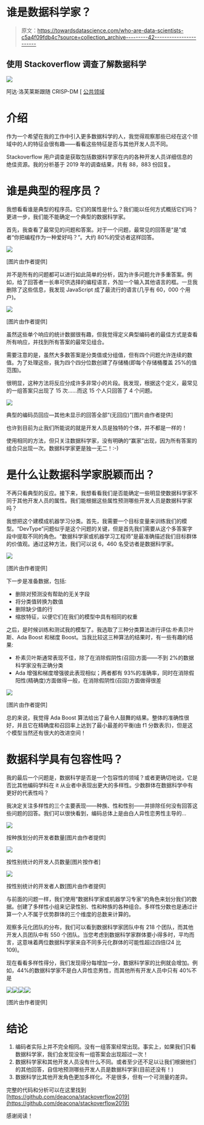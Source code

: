 # 谁是数据科学家？

> 原文：<https://towardsdatascience.com/who-are-data-scientists-c5a4f09fdb4c?source=collection_archive---------42----------------------->

## 使用 Stackoverflow 调查了解数据科学

![](img/f1a867cbf7866f52a44373190ef09f5c.png)

阿达·洛芙莱斯跟随 CRISP-DM [ [公共领域](https://en.wikipedia.org/wiki/File:Ada_Lovelace_portrait.jpg)

# 介绍

作为一个希望在我的工作中引入更多数据科学的人，我觉得观察那些已经在这个领域中的人的特征会很有趣——看看这些特征是否与其他开发人员不同。

Stackoverflow 用户调查是获取包括数据科学家在内的各种开发人员详细信息的绝佳资源。我的分析基于 2019 年的调查结果，共有 88，883 份回复。

# 谁是典型的程序员？

我想看看谁是典型的程序员。它们的属性是什么？我们能以任何方式概括它们吗？更进一步，我们能不能确定一个典型的数据科学家。

首先，我查看了最常见的问题和答案。对于一个问题，最常见的回答是“是”或者“你把编程作为一种爱好吗？”。大约 80%的受访者这样回答。

![](img/eead30e3f796c3eab4a6a5c3bb67018b.png)

[图片由作者提供]

并不是所有的问题都可以进行如此简单的分析，因为许多问题允许多重答案。例如，给了回答者一长串可供选择的编程语言，外加一个输入其他语言的框。一旦我删除了这些信息，我发现 JavaScript 成了最流行的语言(几乎有 60，000 个用户)。

![](img/5aa9671541df11dee5a7b6c476af1f34.png)

[图片由作者提供]

虽然这些单个响应的统计数据很有趣，但我觉得定义典型编码者的最佳方式是查看所有响应，并找到所有答案的最常见组合。

需要注意的是，虽然大多数答案是分类值或分组值，但有四个问题允许连续的数值。为了处理这些，我为四个四分位数创建了存储桶(即每个存储桶覆盖 25%的值范围)。

很明显，这种方法将反应分成许多非常小的片段。我发现，根据这个定义，最常见的一组答案只出现了 15 次……而这 15 个人只回答了 4 个问题。

![](img/e6b7049b70b43424ed82c64cc4f69e24.png)

典型的编码员回应—其他未显示的回答全部“(无回应)”[图片由作者提供]

也许到目前为止我们所能说的就是开发人员是独特的个体，并不都是一样的！

使用相同的方法，但只关注数据科学家，没有明确的“赢家”出现，因为所有答案的组合只出现一次。数据科学家更是独一无二！:-)

# 是什么让数据科学家脱颖而出？

不再只看典型的反应。接下来，我想看看我们是否能确定一些明显使数据科学家不同于其他开发人员的属性。我们能根据这些属性预测哪些开发人员是数据科学家吗？

我想把这个建模成机器学习分类。首先，我需要一个目标变量来训练我们的模型。“DevType”问题似乎是这个问题的关键，但是首先我们需要从这个多答案字段中提取不同的角色。“数据科学家或机器学习工程师”是最准确描述我们目标群体的价值观。通过这种方法，我们可以说 6，460 名受访者是数据科学家。

![](img/5ee6a753aa9dbed84ae35b97374f3a43.png)

[图片由作者提供]

下一步是准备数据，包括:

*   删除对预测没有帮助的无关字段
*   将分类值转换为数值
*   删除缺少值的行
*   缩放特征，以便它们在我们的模型中具有相同的权重

之后，是时候训练和测试我的模型了。我选取了三种分类算法进行评估:朴素贝叶斯、Ada Boost 和梯度 Boost。当我比较这三种算法的结果时，有一些有趣的结果:

*   朴素贝叶斯通常表现不佳，除了在消除假阴性(召回)方面——不到 2%的数据科学家没有正确分类
*   Ada 增强和梯度增强彼此表现相似；两者都有 93%的准确率，同时在消除假阳性(精确度)方面做得一般，在消除假阴性(召回)方面做得很差

![](img/32c30e7d4ad72254ed6428e5c3b824d6.png)

[图片由作者提供]

总的来说，我觉得 Ada Boost 算法给出了最令人鼓舞的结果。整体的准确性很好，并且它在精确度和召回率上达到了最小最差的平衡(由 f1 分数表示)，但是这个模型当然还有很大的改进空间！

# 数据科学具有包容性吗？

我的最后一个问题是，数据科学是否是一个包容性的领域？或者更确切地说，它是否比其他编码学科在 it 从业者中表现出更大的多样性。少数群体在数据科学中有更好的代表性吗？

我决定关注多样性的三个主要表现——种族、性和性别——并排除任何没有回答这些问题的回答。我们可以很快看到，编码总体上是由白人异性恋男性主导的…

![](img/eefcd79425d60c74e517345492f4c8a6.png)

按种族划分的开发者数量[图片由作者提供]

![](img/a16cbae34b48653592850ae10e38898c.png)

按性别统计的开发人员数量[图片按作者]

![](img/8e5386e1e799a8632dbf1c6a17623015.png)

按性别统计的开发者人数[图片由作者提供]

与前面的问题一样，我们使用“数据科学家或机器学习专家”的角色来划分我们的数据。创建了多样性小组来记录性别、性和种族的各种组合。多样性分数也是通过计算一个人不属于优势群体的三个维度的总数来计算的。

观察多元化团队的分布，我们可以看到数据科学家团队中有 218 个团队，而其他开发人员团队中有 550 个团队。当您考虑到数据科学家群体要小得多时，平均而言，这意味着两位数据科学家来自不同多元化群体的可能性超过四倍(24 比 109)。

现在看看多样性得分，我们发现得分每增加一分，数据科学家的比例就会增加。例如，44%的数据科学家不是白人异性恋男性，而其他所有开发人员中只有 40%不是

![](img/f739312560f5c5fa0dd7389fc04ec5fb.png)![](img/41f43da3a9e7025d77da831522021f8b.png)![](img/0e5195de56d9b42483ed23deb882ddb7.png)![](img/e583a19a17d22000114a7899ccce103d.png)

[图片由作者提供]

# 结论

1.  编码者实际上并不完全相同。没有一组答案经常出现。事实上，如果我们只看数据科学家，我们会发现没有一组答案会出现超过一次！
2.  数据科学家和其他开发人员没有什么不同。或者至少还不足以让我们根据他们的其他回答，自信地预测哪些开发人员是数据科学家(目前还没有！)
3.  数据科学比其他开发角色更加多样化。不是很多，但有一个可测量的差异。

完整的代码和分析可以在这里找到[https://github.com/deacona/stackoverflow2019](https://github.com/deacona/stackoverflow2019)

感谢阅读！